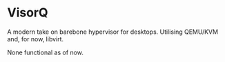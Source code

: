 # VisorQ
A modern take on barebone hypervisor for desktops. Utilising QEMU/KVM and, for now, libvirt.

None functional as of now.
